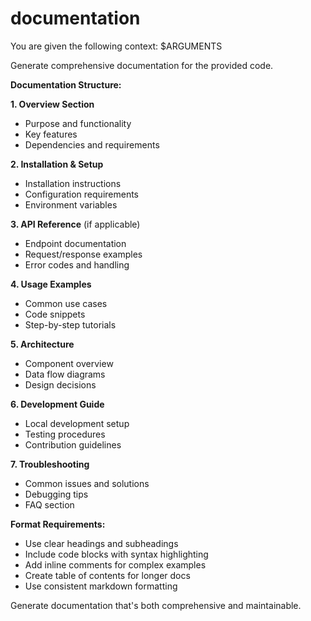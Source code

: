 # documentation
You are given the following context:
$ARGUMENTS

Generate comprehensive documentation for the provided code.

**Documentation Structure:**

**1. Overview Section**
- Purpose and functionality
- Key features
- Dependencies and requirements

**2. Installation & Setup**
- Installation instructions
- Configuration requirements
- Environment variables

**3. API Reference** (if applicable)
- Endpoint documentation
- Request/response examples
- Error codes and handling

**4. Usage Examples**
- Common use cases
- Code snippets
- Step-by-step tutorials

**5. Architecture**
- Component overview
- Data flow diagrams
- Design decisions

**6. Development Guide**
- Local development setup
- Testing procedures
- Contribution guidelines

**7. Troubleshooting**
- Common issues and solutions
- Debugging tips
- FAQ section

**Format Requirements:**
- Use clear headings and subheadings
- Include code blocks with syntax highlighting
- Add inline comments for complex examples
- Create table of contents for longer docs
- Use consistent markdown formatting

Generate documentation that's both comprehensive and maintainable.